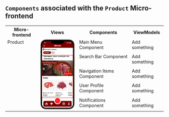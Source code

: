 ## `Components` associated with the `Product` Micro-frontend

<table>
  <tr>
    <th>Micro-frontend</th>
    <th>Views</th>
    <th>Components</th>
    <th>ViewModels</th>
  </tr>
  <tr>
    <td rowspan="5" style="vertical-align: top;">Product</td>
    <td rowspan="5">
      <img src="https://github.com/DuarteVDG/aw-project/blob/main/fe-services/images/Product1.png?raw=true" style="width: 150px; height: auto;" />
    </td>
    <td style="vertical-align: top;">Main Menu Component</td>
    <td style="vertical-align: top;">Add something</td>
  </tr>
  <tr>
    <td style="vertical-align: top;">Search Bar Component</td>
    <td style="vertical-align: top;">Add something</td>
  </tr>
  <tr>
    <td style="vertical-align: top;">Navigation Items Component</td>
    <td style="vertical-align: top;">Add something</td>
  </tr>
  <tr>
    <td style="vertical-align: top;">User Profile Component</td>
    <td style="vertical-align: top;">Add something</td>
  </tr>
  <tr>
    <td style="vertical-align: top;">Notifications Component</td>
    <td style="vertical-align: top;">Add something</td>
  </tr>
</table>
